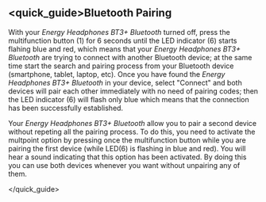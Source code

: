 ## <quick_guide>Bluetooth Pairing

With your *Energy Headphones BT3+ Bluetooth* turned off, press the multifunction button (1) for 6 seconds until the LED indicator (6) starts flahing blue and red, which means that your *Energy Headphones BT3+ Bluetooth* are trying to connect with another Bluetooth device; at the same time start the search and pairing process from your Bluetooth device (smartphone, tablet, laptop, etc). Once you have found the *Energy Headphones BT3+ Bluetooth* in your device, select "Connect" and both devices will pair each other immediately with no need of pairing codes; then the LED indicator (6) will flash only blue which means that the connection has been successfully established.

Your *Energy Headphones BT3+ Bluetooth* allow you to pair a second device without repeting all the pairing process. To do this, you need to activate the multpoint option by pressing once the multifunction button while you are pairing the first device (while LED(6) is flashing in blue and red). You will hear a sound indicating that this option has been activated. By doing this you can use both devices whenever you want without unpairing any of them.

</quick_guide>
